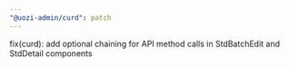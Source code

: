 ```yaml
---
"@uozi-admin/curd": patch
---
```


fix(curd): add optional chaining for API method calls in StdBatchEdit and StdDetail components
